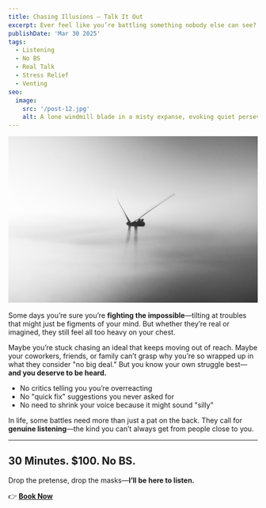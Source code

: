 ```yaml
---
title: Chasing Illusions – Talk It Out
excerpt: Ever feel like you’re battling something nobody else can see? Sometimes you just need to speak your mind—no judgments, no fixes.
publishDate: 'Mar 30 2025'
tags:
  - Listening
  - No BS
  - Real Talk
  - Stress Relief
  - Venting
seo:
  image:
    src: '/post-12.jpg'
    alt: A lone windmill blade in a misty expanse, evoking quiet perseverance
---
```


![A lone windmill blade in a misty expanse, evoking quiet perseverance](/post-12.jpg)

Some days you’re sure you’re **fighting the impossible**—tilting at troubles that might just be figments of your mind. But whether they’re real or imagined, they still feel all too heavy on your chest.

Maybe you’re stuck chasing an ideal that keeps moving out of reach. Maybe your coworkers, friends, or family can’t grasp why you’re so wrapped up in what they consider "no big deal." But you know your own struggle best—**and you deserve to be heard.**  

- No critics telling you you’re overreacting  
- No "quick fix" suggestions you never asked for  
- No need to shrink your voice because it might sound "silly"  

In life, some battles need more than just a pat on the back. They call for **genuine listening**—the kind you can’t always get from people close to you. 

---

## **30 Minutes. $100. No BS.**  
Drop the pretense, drop the masks—**I’ll be here to listen.**

👉 [**Book Now**](https://calendly.com/listen-no-bs/30min/)
